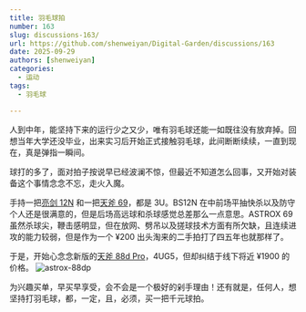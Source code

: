 ```yaml
---
title: 羽毛球拍
number: 163
slug: discussions-163/
url: https://github.com/shenweiyan/Digital-Garden/discussions/163
date: 2025-09-29
authors: [shenweiyan]
categories: 
  - 运动
tags: 
  - 羽毛球

---
```


人到中年，能坚持下来的运行少之又少，唯有羽毛球还能一如既往没有放弃掉。回想当年大学还没毕业，出来实习后开始正式接触羽毛球，此间断断续续，一直到现在，真是弹指一瞬间。

球打的多了，面对拍子按说早已经波澜不惊，但最近不知道怎么回事，又开始对装备这个事情念念不忘，走火入魔。

<!-- more -->

手持一把[亮剑 12N](https://www.badmintoncn.com/cbo_eq/view_6462.html) 和一把[天斧 69](https://www.badmintoncn.com/cbo_eq/view_6902.html)，都是 3U。BS12N 在中前场平抽快杀以及防守个人还是很满意的，但是后场高远球和杀球感觉总差那么一点意思。ASTROX 69 虽然杀球尖，鞭击感明显，但在放网、劈吊以及搓球技术方面有所欠缺，且连续进攻的能力较弱，但是作为一个 ¥200 出头淘来的二手拍打了四五年也就那样了。

于是，开始心念念新版的[天斧 88d Pro](https://www.badmintoncn.com/cbo_eq/view.php?eid=19393)，4UG5，但却纠结于线下将近 ¥1900 的价格。
![astrox-88dp](https://kg.weiyan.cc/2025/09/astrox-88dp.webp)

为兴趣买单，早买早享受，会不会是一个极好的剁手理由！还有就是，任何人，想坚持打羽毛球，都，一定，且，必须，买一把千元球拍。

<script src="https://giscus.app/client.js"
	data-repo="shenweiyan/Digital-Garden"
	data-repo-id="R_kgDOKgxWlg"
	data-mapping="number"
	data-term="163"
	data-reactions-enabled="1"
	data-emit-metadata="0"
	data-input-position="bottom"
	data-theme="light"
	data-lang="zh-CN"
	crossorigin="anonymous"
	async>
</script>
